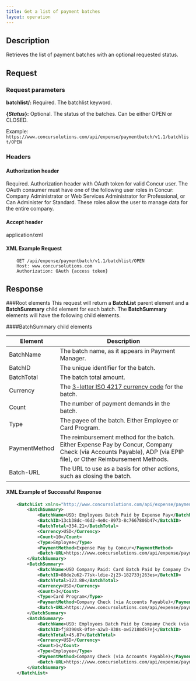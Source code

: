 ```yaml
---
title: Get a list of payment batches
layout: operation
---
```




## Description
Retrieves the list of payment batches with an optional requested status. 

##  Request

### Request parameters

**batchlist/:** Required. The batchlist keyword.

**{_Status_}:** Optional. The status of the batches. Can be either OPEN or CLOSED.

Example:  
`https://www.concursolutions.com/api/expense/paymentbatch/v1.1/batchlist/OPEN `

### Headers

#### Authorization header

Required. Authorization header with OAuth token for valid Concur user. The OAuth consumer must have one of the following user roles in Concur: Company Administrator or Web Services Administrator for Professional, or Can Administer for Standard. These roles allow the user to manage data for the entire company.

#### Accept header
application/xml

####  XML Example Request

```
    GET /api/expense/paymentbatch/v1.1/batchlist/OPEN
    Host: www.concursolutions.com
    Authorization: OAuth {access token}
```    

##  Response

###Root elements
This request will return a **BatchList** parent element and a **BatchSummary** child element for each batch. The **BatchSummary** elements will have the following child elements. 

####BatchSummary child elements

Element | Description
--- | ---
BatchName |  The batch name, as it appears in Payment Manager.
BatchID |  The unique identifier for the batch.
BatchTotal |  The batch total amount.
Currency |  The [3-letter ISO 4217 currency code][2] for the batch.
Count |  The number of payment demands in the batch.
Type |  The payee of the batch. Either Employee or Card Program. 
PaymentMethod |  The reimbursement method for the batch. Either Expense Pay by Concur, Company Check (via Accounts Payable), ADP (via EPIP file), or Other Reimbursement Methods.
Batch-URL |  The URL to use as a basis for other actions, such as closing the batch. 

####  XML Example of Successful Response

```xml
    <BatchList xmlns="http://www.concursolutions.com/api/expense/paymentbatch/2011/11">
        <BatchSummary>
            <BatchName>USD: Employees Batch Paid by Expense Pay</BatchName>
            <BatchID>13cb38dc-46d2-4e0c-8973-8c7667806b47</BatchID>
            <BatchTotal>334.21</BatchTotal>
            <Currency>USD</Currency>
            <Count>10</Count>
            <Type>Employee</Type>
            <PaymentMethod>Expense Pay by Concur</PaymentMethod>
            <Batch-URL>https://www.concursolutions.com/api/expense/paymentbatch/v1.1/batch/12345678901234567890</Batch-URL>
        </BatchSummary>
        <BatchSummary>
            <BatchName>USD Company Paid: Card Batch Paid by Company Check (via Accounts Payable)</BatchName>
            <BatchID>88de2u62-77sk-ldie-2j23-182733j263es</BatchID>
            <BatchTotal>123.88</BatchTotal>
            <Currency>USD</Currency>
            <Count>3</Count>
            <Type>Card Program</Type>
            <PaymentMethod>Company Check (via Accounts Payable)</PaymentMethod>
            <Batch-URL>https://www.concursolutions.com/api/expense/paymentbatch/v1.1/batch/7786363756383463637</Batch-URL>
        </BatchSummary>
        <BatchSummary>
            <BatchName>USD: Employees Batch Paid by Company Check (via Accounts Payable)</BatchName>
            <BatchID>fj8390sk-0foe-a2w3-838s-owi2188dk7ej</BatchID>
            <BatchTotal>45.87</BatchTotal>
            <Currency>USD</Currency>
            <Count>1</Count>
            <Type>Employee</Type>
            <PaymentMethod>Company Check (via Accounts Payable)</PaymentMethod>
            <Batch-URL>https://www.concursolutions.com/api/expense/paymentbatch/v1.1/batch/8873837365536353637</Batch-URL>
        </BatchSummary>
    </BatchList>
```
  


[1]: https://developer.concur.com/reference/http-codes
[2]: http://en.wikipedia.org/wiki/ISO_4217
